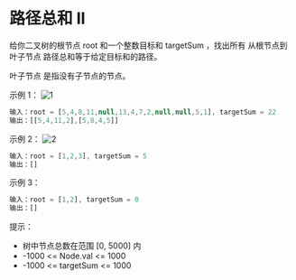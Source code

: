 # 路径总和 II

给你二叉树的根节点 root 和一个整数目标和 targetSum ，找出所有 从根节点到叶子节点 路径总和等于给定目标和的路径。

叶子节点 是指没有子节点的节点。

示例 1：
![1](https://assets.leetcode.com/uploads/2021/01/18/pathsumii1.jpg)

```js
输入：root = [5,4,8,11,null,13,4,7,2,null,null,5,1], targetSum = 22
输出：[[5,4,11,2],[5,8,4,5]]
```

示例 2：
![2](https://assets.leetcode.com/uploads/2021/01/18/pathsum2.jpg)

```js
输入：root = [1,2,3], targetSum = 5
输出：[]
```

示例 3：

```js
输入：root = [1,2], targetSum = 0
输出：[]
```

提示：

- 树中节点总数在范围 [0, 5000] 内
- -1000 <= Node.val <= 1000
- -1000 <= targetSum <= 1000
